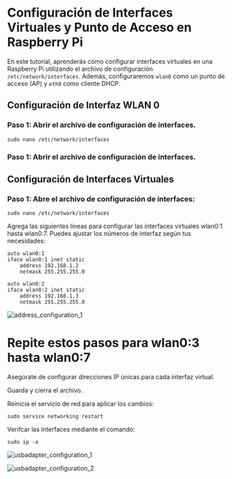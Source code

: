 # Configuración de Interfaces Virtuales y Punto de Acceso en Raspberry Pi

En este tutorial, aprenderás cómo configurar interfaces virtuales en una Raspberry Pi utilizando el archivo de configuración `/etc/network/interfaces`. Además, configuraremos `wlan0` como un punto de acceso (AP) y `eth0` como cliente DHCP.
## Configuración de Interfaz WLAN 0
### Paso 1: Abrir el archivo de configuración de interfaces.

```shell
sudo nano /etc/network/interfaces
```
### Paso 1: Abrir el archivo de configuración de interfaces.

## Configuración de Interfaces Virtuales

### Paso 1: Abre el archivo de configuración de interfaces:
```shell
sudo nano /etc/network/interfaces
```
Agrega las siguientes líneas para configurar las interfaces virtuales wlan0:1 hasta wlan0:7. Puedes ajustar los números de interfaz según tus necesidades:

```shell
auto wlan0:1
iface wlan0:1 inet static
    address 192.168.1.2
    netmask 255.255.255.0

auto wlan0:2
iface wlan0:2 inet static
    address 192.168.1.3
    netmask 255.255.255.0
```

![address_configuration_1](https://github.com/AndresYE/Network_Service_on_Containers/assets/113482367/97b0654a-d413-433b-8428-cf0119585c1f)


# Repite estos pasos para wlan0:3 hasta wlan0:7
Asegúrate de configurar direcciones IP únicas para cada interfaz virtual.

Guarda y cierra el archivo.

Reinicia el servicio de red para aplicar los cambios:
```shell
sudo service networking restart
```

Verifcar las interfaces mediante el comando:
```shell
sudo ip -a
```

![usbadapter_configuration_1](https://github.com/AndresYE/Network_Service_on_Containers/assets/113482367/aa26d654-5b94-4731-be54-779748661d10)

![usbadapter_configuration_2](https://github.com/AndresYE/Network_Service_on_Containers/assets/113482367/97e75b24-032d-41aa-927b-874f836d5ec0)

